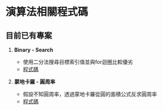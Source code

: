 # 演算法相關程式碼

## 目前已有專案

1. **Binary - Search**
   - 使用二分法搜尋目標索引值並與for迴圈比較優劣
   - [程式碼](https://github.com/RPing16/Algorithm/blob/main/Binary_Search.ipynb)

2. **蒙地卡羅 - 圓周率**
   - 假設不知圓周率，透過蒙地卡羅從圓的面積公式反求圓周率
   - [程式碼](https://github.com/RPing16/Algorithm/blob/main/%E8%92%99%E5%9C%B0%E5%8D%A1%E7%BE%85%20-%20%E5%9C%93%E5%91%A8%E7%8E%87.ipynb)


